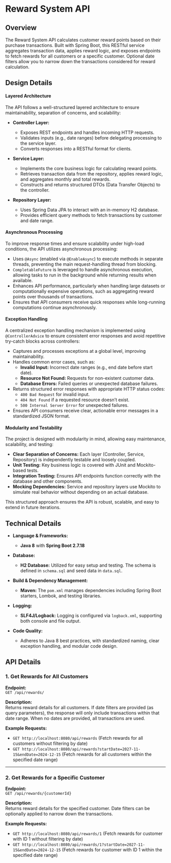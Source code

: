 # Reward System API

## Overview
The Reward System API calculates customer reward points based on their purchase transactions. Built with Spring Boot, this RESTful service aggregates transaction data, applies reward logic, and exposes endpoints to fetch rewards for all customers or a specific customer. Optional date filters allow you to narrow down the transactions considered for reward calculation.

## Design Details

#### Layered Architecture  
The API follows a well-structured layered architecture to ensure maintainability, separation of concerns, and scalability:  

- **Controller Layer:**  
  - Exposes REST endpoints and handles incoming HTTP requests.  
  - Validates inputs (e.g., date ranges) before delegating processing to the service layer.  
  - Converts responses into a RESTful format for clients.  

- **Service Layer:**  
  - Implements the core business logic for calculating reward points.  
  - Retrieves transaction data from the repository, applies reward logic, and aggregates monthly and total rewards.  
  - Constructs and returns structured DTOs (Data Transfer Objects) to the controller.  

- **Repository Layer:**  
  - Uses Spring Data JPA to interact with an in-memory H2 database.  
  - Provides efficient query methods to fetch transactions by customer and date range.  


#### Asynchronous Processing  
To improve response times and ensure scalability under high-load conditions, the API utilizes asynchronous processing:  

- Uses `@Async` (enabled via `@EnableAsync`) to execute methods in separate threads, preventing the main request-handling thread from blocking.  
- `CompletableFuture` is leveraged to handle asynchronous execution, allowing tasks to run in the background while returning results when available.  
- Enhances API performance, particularly when handling large datasets or computationally expensive operations, such as aggregating reward points over thousands of transactions.  
- Ensures that API consumers receive quick responses while long-running computations continue asynchronously.  


#### Exception Handling  
A centralized exception handling mechanism is implemented using `@ControllerAdvice` to ensure consistent error responses and avoid repetitive try-catch blocks across controllers:  

- Captures and processes exceptions at a global level, improving maintainability.  
- Handles common error cases, such as:  
  - **Invalid Input:** Incorrect date ranges (e.g., end date before start date).  
  - **Resource Not Found:** Requests for non-existent customer data.  
  - **Database Errors:** Failed queries or unexpected database failures.  
- Returns structured error responses with appropriate HTTP status codes:  
  - `400 Bad Request` for invalid input.  
  - `404 Not Found` if a requested resource doesn’t exist.  
  - `500 Internal Server Error` for unexpected failures.  
- Ensures API consumers receive clear, actionable error messages in a standardized JSON format.  


#### Modularity and Testability  
The project is designed with modularity in mind, allowing easy maintenance, scalability, and testing:  

- **Clear Separation of Concerns:** Each layer (Controller, Service, Repository) is independently testable and loosely coupled.  
- **Unit Testing:** Key business logic is covered with JUnit and Mockito-based tests.  
- **Integration Testing:** Ensures API endpoints function correctly with the database and other components.  
- **Mocking Dependencies:** Service and repository layers use Mockito to simulate real behavior without depending on an actual database.  

This structured approach ensures the API is robust, scalable, and easy to extend in future iterations.  


## Technical Details
- **Language & Frameworks:**  
  - **Java 8** with **Spring Boot 2.7.18**
  
- **Database:**  
  - **H2 Database:** Utilized for easy setup and testing. The schema is defined in `schema.sql` and seed data in `data.sql`.

- **Build & Dependency Management:**  
  - **Maven:** The `pom.xml` manages dependencies including Spring Boot starters, Lombok, and testing libraries.

- **Logging:**  
  - **SLF4J/Logback:** Logging is configured via `logback.xml`, supporting both console and file output.

- **Code Quality:**  
  - Adheres to Java 8 best practices, with standardized naming, clear exception handling, and modular code design.


## API Details

### 1. Get Rewards for All Customers  
**Endpoint:**  
`GET /api/rewards/`  

**Description:**  
Returns reward details for all customers. If date filters are provided (as query parameters), the response will only include transactions within that date range. When no dates are provided, all transactions are used.  

**Example Requests:**  
- `GET http://localhost:8080/api/rewards` (Fetch rewards for all customers without filtering by date)  
- `GET http://localhost:8080/api/rewards?startDate=2027-11-15&endDate=2024-12-15` (Fetch rewards for all customers within the specified date range)  

---

### 2. Get Rewards for a Specific Customer  
**Endpoint:**  
`GET /api/rewards/{customerId}`  

**Description:**  
Returns reward details for the specified customer. Date filters can be optionally applied to narrow down the transactions.  

**Example Requests:**  
- `GET http://localhost:8080/api/rewards/1` (Fetch rewards for customer with ID 1 without filtering by date)  
- `GET http://localhost:8080/api/rewards/1?startDate=2027-11-15&endDate=2024-12-15` (Fetch rewards for customer with ID 1 within the specified date range)  
